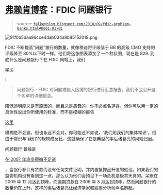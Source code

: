 <!--yml

分类: 未分类

date: 2024-05-12 21:22:36

-->

# [弗赖肯博客](http://falkenblog.blogspot.com/2010/09/fdic-problem-banks.html#0001-01-01)：FDIC 问题银行

> source: [`falkenblog.blogspot.com/2010/09/fdic-problem-banks.html#0001-01-01`](http://falkenblog.blogspot.com/2010/09/fdic-problem-banks.html#0001-01-01)

![91f0b5daa96cce4dab034a8b85152018.png](https://blogger.googleusercontent.com/img/b/R29vZ2xl/AVvXsEh1ZujJUPKNH-sAhkxJsAHqKnscwtbBQOCN9UVXsCf7-o08HFRtRR4gTcIo3cT7yT4GR_niZctl7dthtXlXIJ93_4u7SQ4Feb5371q_jZ3bUNHSR5Pglw1wJlHsOWyoTaVI8jTB7A/s1600/FDICQ2ProblemBanks.jpg)

FDIC 不断提高“问题”银行的数量，就像穆迪将评级低于 BB 的高级 CMO 支持的评级降至 80%以下时一样。他们将这张图表添加了一个柱状图，现在是 829\. 到底什么是问题银行？在 FDIC 网站上，我们

[学习](http://www.fdic.gov/)

:

> 问题银行 - FDIC 对问题或陷入困境的银行进行汇总报告。我们不会公开这个名单的详细信息。

降低透明度总是有原因的，而且总是愚蠢的。你不必点名道姓，但你可以用一定的具体性说出你所使用的标准，而不是模糊的报告

[这里](http://www.occ.treas.gov/prbbnkgd.pdf)

模糊绝不会错，但也永远不会对。你可能还不如说，'我们用我们的集体常识'，但由于常识与'我们'的规模成反比，这就确保了它是典型的事后诸葛亮的风险归因。

问题银行 曾经是

[在 2007 年底变得微不足道](http://problembanklist.com/fdic-problem-bank-increase-puts-over-of-banks-at-risk-of-failure-0184/)

，当银行都只有贷款而没有任何文件证明，并内置抵押品升值的假设。如果我们的监管机构没有看到这一点，那么认为他们会预见下一场危机是极其天真的。呆账在 2009 年 12 月达到顶峰，而逾期贷款在 2009 年 3 月达到顶峰，然而问题银行的数量仍在上升。这样的事后诸葛亮让经济学家和股票分析师声名鹊起。
